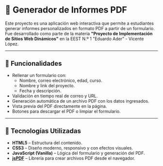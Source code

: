 # 📄 Generador de Informes PDF

Este proyecto es una aplicación web interactiva que permite a estudiantes generar informes personalizados en formato PDF a partir de un formulario. Fue desarrollado como parte de la materia **"Proyecto de Implementación de Sitios Web Dinámicos"** en la EEST N.º 1 "Eduardo Ader" - Vicente López.

---

## 🚀 Funcionalidades

- Rellenar un formulario con:
  - Nombre, correo electrónico, edad, curso.
  - Nombre y link del proyecto.
  - Fecha y descripción.
- Validación en tiempo real de correo y URL.
- Generación automática de un archivo PDF con los datos ingresados.
- Vista previa del PDF directamente en la página.
- Botones para descargar el PDF o limpiar el formulario.

---

## 🧪 Tecnologías Utilizadas

- **HTML5** – Estructura del contenido.
- **CSS3** – Diseño moderno, responsivo y con efectos visuales.
- **JavaScript (Vanilla)** – Lógica del formulario y generación del PDF.
- **[jsPDF](https://github.com/parallax/jsPDF)** – Librería para crear archivos PDF desde el navegador.
